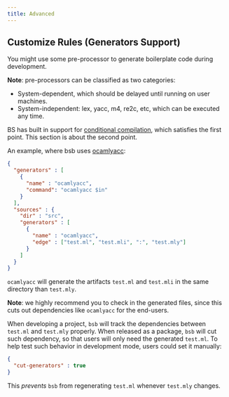 ```yaml
---
title: Advanced
---
```


## Customize Rules (Generators Support)

You might use some pre-processor to generate boilerplate code during development.

**Note**: pre-processors can be classified as two categories:

- System-dependent, which should be delayed until running on user machines.
- System-independent: lex, yacc, m4, re2c, etc, which can be executed any time.

BS has built in support for [conditional compilation](conditional-compilation.md), which satisfies the first point. This section is about the second point.

An example, where bsb uses [ocamlyacc](http://caml.inria.fr/pub/docs/manual-ocaml-4.00/manual026.html):

```json
{
  "generators" : [
    {
      "name" : "ocamlyacc",
      "command": "ocamlyacc $in"
    }
  ],
  "sources" : {
    "dir" : "src",
    "generators" : [
      {
        "name" : "ocamlyacc",
        "edge" : ["test.ml", "test.mli", ":", "test.mly"]
      }
    ]
  }
}
```

`ocamlyacc` will generate the artifacts `test.ml` and `test.mli` in the same directory than `test.mly`.

**Note**: we highly recommend you to check in the generated files, since this cuts out dependencies like `ocamlyacc` for the end-users.

When developing a project, `bsb` will track the dependencies between `test.ml` and `test.mly` properly. When released as a package, `bsb` will cut such dependency, so that users will only need the generated `test.ml`. To help test such behavior in development mode, users could set it manually:

```json
{
  "cut-generators" : true
}
```

This _prevents_ `bsb` from regenerating `test.ml` whenever `test.mly` changes.
